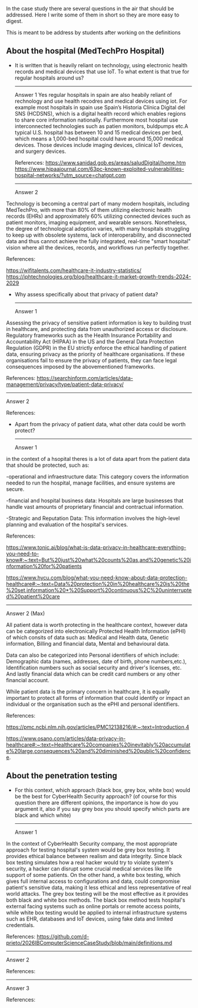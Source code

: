 In the case study there are several questions in the air that should be addressed. Here I write some of them in short so they are more easy to digest. 

This is meant to be address by students after working on the definitions

## About the hospital (MedTechPro Hospital)

 * It is written that is heavily reliant on technology, using electronic health records and medical devices that use IoT. To what extent is that true for regular hospitals around us? 

   ---
   Answer 1
Yes regular hospitals in spain are also heabily reliant of rechnology and use health recodres and medical devices using iot. For example most hospitals in spain use Spain’s Historia Clínica Digital del SNS (HCDSNS), which is a digital health record which enables regions to share core information nationally. Furthermore most hospital use interconnected technologies such as patien monitors, buldpumps etc.A typical U.S. hospital has between 10 and 15 medical devices per bed, which means a 1,000-bed hospital could have around 15,000 medical devices. Those devices include imaging devices, clinical IoT devices, and surgery devices.


   References:
   https://www.sanidad.gob.es/areas/saludDigital/home.htm
   https://www.hipaajournal.com/63pc-known-exploited-vulnerabilities-hospital-networks/?utm_source=chatgpt.com
   
   ---
   Answer 2

Technology is becoming a central part of many modern hospitals, including MedTechPro, with more than 80% of them utilizing electronic health records (EHRs) and approximately 60% utilizing connected devices such as patient monitors, imaging equipment, and wearable sensors. Nonetheless, the degree of technological adoption varies, with many hospitals struggling to keep up with obsolete systems, lack of interoperability, and disconnected data and thus cannot achieve the fully integrated, real-time "smart hospital" vision where all the devices, records, and workflows run perfectly together.

   References: 
   
   https://wifitalents.com/healthcare-it-industry-statistics/
   https://iphtechnologies.org/blog/healthcare-it-market-growth-trends-2024-2029
   

 * Why assess specifically about that privacy of patient data?
 
   ---
   Answer 1

Assessing the privacy of sensitive patient information is key to building trust in healthcare, and protecting data from unauthorized access or disclosure. Regulatory frameworks such as the Health Insurance Portability and Accountability Act (HIPAA) in the US and the General Data Protection Regulation (GDPR) in the EU strictly enforce the ethical handling of patient data, ensuring privacy as the priority of healthcare organisations. If these organisations fail to ensure the privacy of patients, they can face legal consequences imposed by the abovementioned frameworks.

   References:
   https://searchinform.com/articles/data-management/privacy/type/patient-data-privacy/
   
   ---
   Answer 2

   References:

* Apart from the privacy of patient data, what other data could be worth protect?

   ---
   Answer 1

in the context of a hsopital theres is a lot of data apart from the patient data that should be protected, such as:

-operational and infraestructure data: This category covers the information needed to run the hospital, manage facilities, and ensure systems are secure.

-financial and hospital business data: Hospitals are large businesses that handle vast amounts of proprietary financial and contractual information.

-Strategic and Reputation Data: This information involves the high-level planning and evaluation of the hospital's services.

 References:

   https://www.tonic.ai/blog/what-is-data-privacy-in-healthcare-everything-you-need-to-know#:~:text=But%20just%20what%20counts%20as,and%20genetic%20information%20for%20patients

   https://www.hycu.com/blog/what-you-need-know-about-data-protection-healthcare#:~:text=Data%20protection%20in%20healthcare%20is%20the%20set,information%20*%20Support%20continuous%2C%20uninterrupted%20patient%20care
   
   ---
   Answer 2
   (Max)
   
All patient data is worth protecting in the healthcare context, however data can be categorized into electronically Protected Health Information (ePHI) of which consits of data such as: Medical and Health data, Genetic information, Billing and financial data, Mental and behavioural data.

Data can also be categorized into Personal identifiers of which include: Demographic data (names, addresses, date of birth, phone numbers,etc.), Identification numbers such as social security and driver's licenses, etc. And lastly financial data which can be credit card numbers or any other financial account.

While patient data is the primary concern in healthcare, it is equally important to protect all forms of information that could identify or impact an individual or the organisation such as the ePHI and personal identifiers.

   References: 
   
   https://pmc.ncbi.nlm.nih.gov/articles/PMC12138216/#:~:text=Introduction,4
   
   https://www.osano.com/articles/data-privacy-in-healthcare#:~:text=Healthcare%20companies%20inevitably%20accumulate%20large,consequences%20and%20diminished%20public%20confidence.

## About the penetration testing 

* For this context, which approach (black box, grey box, white box) would be the best for CyberHealth Security approach? (of course for this question there are different opinions, the importance is how do you argument it, also if you say grey box you should specify which parts are black and which white)

   ---
   Answer 1
  
In the context of CyberHealth Security company, the most appropriate approach for testing hospital's system would be grey box testing. It provides ethical balance between realism and data integrity. Since black box testing simulates how a real hacker would try to violate system's security, a hacker can disrupt some crucial medical services like life support of some patients. On the other hand, a white box testing, which gives full internal access to configurations and data, could compromise patient's sensitive data, making it less ethical and less representative of real world attacks. The grey box testing will be the most effective as it provides both black and white box methods. The black box method tests hospital's external facing systems such as online portals or remote access points, while white box testing would be applied to internal infrastructure systems such as EHR, databases and IoT devices, using fake data and limited credentials.

   References: https://github.com/d-prieto/2026IBComputerScienceCaseStudy/blob/main/definitions.md
   
   ---
   Answer 2

   References:

   ---
   Answer 3

   References:
